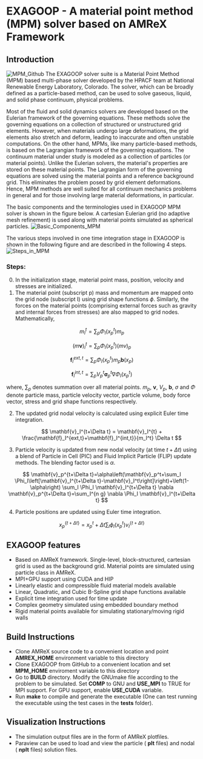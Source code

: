 # EXAGOOP - A material point method (MPM) solver based on AMReX Framework
## Introduction
![MPM_Github](https://github.com/NREL/Exagoop/assets/98907926/199862ce-b766-4f05-add3-914405be9bad)
The EXAGOOP solver suite is a Material Point Method (MPM) based multi-phase solver developed by the HPACF team at National Renewable Energy Laboratory, Colorado. The solver, which can be broadly defined as a particle-based method, can be used to solve gaseous, liquid, and solid phase continuum, physical problems.

Most of the fluid and solid dynamics solvers are developed based on the Eulerian framework of the governing equations. These methods solve the governing equations on a collection of structured or unstructured grid elements. However, when materials undergo large deformations, the grid elements also stretch and deform, leading to inaccurate and often unstable computations. On the other hand, MPMs, like many particle-based methods, is based on the Lagrangian framework of the governing equations. The continuum material under study is modeled as a collection of particles (or material points). Unlike the Eulerian solvers, the material's properties are stored on these material points. The Lagrangian form of the governing equations are solved using the material points and a reference background grid. This eliminates the problem posed by grid element deformations. Hence, MPM methods are well suited for all continuum mechanics problems in general and for those involving large material deformations, in particular.

The basic components and the terminologies used in EXAGOOP MPM solver is shown in the figure below. A cartesian Eulerian grid (no adaptive mesh refinement) is used along with material points simulated as spherical particles.
![Basic_Components_MPM](https://github.com/NREL/Exagoop/assets/98907926/d788b923-fe35-499d-98f9-c37e7c4bf06b)


The various steps involved in one time integration stage in EXAGOOP is shown in the following figure and are described in the following 4 steps.
![Steps_in_MPM](https://github.com/NREL/Exagoop/assets/98907926/30811ef6-57ca-4983-89ed-65b27c14f70d)


### Steps:

0. In the initialization stage, material point mass, position, velocity and stresses are initialized.
1. The material point (subscript p) mass and momentum are mapped onto the grid node (subscript I) using grid shape functions $\phi$. Similarly, the forces on the material points (comprising external forces such as gravity and internal forces from stresses) are also mapped to grid nodes. Mathematically, 

$$
m_I^t = \sum_p \Phi_I (x_p^t) m_p
$$

$$
(m\mathbf{v})_I^t = \sum_p \Phi_I (x_p^t) (mv)_p
$$

$$
\mathbf{f}_I^{ext,t} = \sum_p \Phi_I (x_p^t) m_p \mathbf{b}(x_p)
$$

$$
\mathbf{f}_I^{int,t} = \sum_p V_p^t \mathbf{\sigma}_p^t \nabla \Phi_I (x_p^t)
$$

where, $\sum_p$ denotes summation over all material points. $m_p$, $\mathbf{v}$, $V_p$, $\mathbf{b}$, $\sigma$ and $\Phi$ denote particle mass, particle velocity vector, particle volume, body force vector, stress and grid shape functions respectively.

2. The updated grid nodal velocity is calculated using explicit Euler time integration. 

$$
\mathbf{v}_I^{t+\Delta t} = \mathbf{v}_I^{t} + \frac{\mathbf{f}_I^{ext,t}+\mathbf{f}_I^{int,t}}{m_I^t} \Delta t
$$

3. Particle velocity is updated from new nodal velocity (at time $t+\Delta t$) using a blend of Particle in Cell (PIC) and Fluid Implicit Particle (FLIP) update methods. The blending factor used is $\alpha$.

$$
\mathbf{v}_p^{t+\Delta t}=\alpha\left(\mathbf{v}_p^t+\sum_I \Phi_I\left[\mathbf{v}_I^{t+\Delta t}-\mathbf{v}_I^t\right]\right)+\left(1-\alpha\right) \sum_I \Phi_I \mathbf{v}_I^{t+\Delta t} \nabla \mathbf{v}_p^{t+\Delta t}=\sum_I^{n g} \nabla \Phi_I \mathbf{v}_I^{t+\Delta t}
$$

4. Particle positions are updated using Euler time integration.

$$
x_p^{\{t+\Delta t\}}=x_p^t+\Delta t \sum_I \phi_I\left(x_p^t\right) v_I^{\{t+\Delta t\}}
$$

## EXAGOOP features

- Based on AMReX framework. Single-level, block-structured, cartesian grid is used as the background grid. Material points are simulated using particle class in AMReX.
- MPI+GPU support using CUDA and HIP
- Linearly elastic and compressible fluid material models available
- Linear, Quadratic, and Cubic B-Spline grid shape functions available
- Explicit time integration used for time update
- Complex geometry simulated using embedded boundary method
- Rigid material points available for simulating stationary/moving rigid walls

## Build Instructions

- Clone AMReX source code to a convenient location and point __AMREX_HOME__ environment variable to this directory
- Clone EXAGOOP from GitHub to a convenient location and set __MPM_HOME__ enviroment variable to this directory
- Go to __BUILD__ directory. Modify the GNUmake file according to the problem to be simulated. Set __COMP__ to GNU and __USE_MPI__ to TRUE for MPI support. For GPU support, enable  __USE_CUDA__ variable.
- Run __make__ to compile and generate the executable (One can test running the executable using the test cases in the __tests__ folder).


## Visualization Instructions

- The simulation output files are in the form of AMReX plotfiles.
- Paraview can be used to load and view the particle ( __plt__ files) and nodal ( __nplt__ files) solution files.

 
